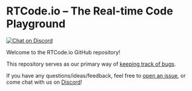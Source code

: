 # RTCode.io – The Real-time Code Playground

[![Chat on Discord](https://img.shields.io/badge/chat-on%20discord-7289da.svg)](//efn.kr/dc)

Welcome to the RTCode.io GitHub repository!

This repository serves as our primary way of [keeping track of bugs](https://github.com/rtcode-io/feedback/issues).

If you have any questions/ideas/feedback, feel free to [open an issue](https://github.com/rtcode-io/feedback/issues/new/choose), or come chat with us on [Discord](//efn.kr/dc)!
